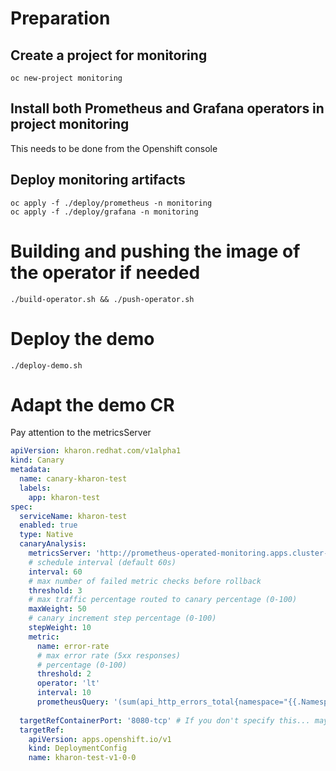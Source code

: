 # Preparation

## Create a project for monitoring

```
oc new-project monitoring
```

## Install both Prometheus and Grafana operators in project monitoring

This needs to be done from the Openshift console

## Deploy monitoring artifacts

```
oc apply -f ./deploy/prometheus -n monitoring
oc apply -f ./deploy/grafana -n monitoring
```

# Building and pushing the image of the operator if needed

```
./build-operator.sh && ./push-operator.sh
```

# Deploy the demo

```
./deploy-demo.sh
```

# Adapt the demo CR

Pay attention to the metricsServer

```yaml
apiVersion: kharon.redhat.com/v1alpha1
kind: Canary
metadata:
  name: canary-kharon-test
  labels:
    app: kharon-test
spec:
  serviceName: kharon-test
  enabled: true
  type: Native
  canaryAnalysis:
    metricsServer: 'http://prometheus-operated-monitoring.apps.cluster-kharon-eeae.kharon-eeae.open.redhat.com'
    # schedule interval (default 60s)
    interval: 60
    # max number of failed metric checks before rollback
    threshold: 3
    # max traffic percentage routed to canary percentage (0-100)
    maxWeight: 50
    # canary increment step percentage (0-100)
    stepWeight: 10
    metric:
      name: error-rate
      # max error rate (5xx responses)
      # percentage (0-100)
      threshold: 2
      operator: 'lt'
      interval: 10
      prometheusQuery: '(sum(api_http_errors_total{namespace="{{.Namespace}}",service="{{.Spec.TargetRef.Name}}"})/sum(api_http_requests_total{namespace="{{.Namespace}}",service="{{.Spec.TargetRef.Name}}"}))*100.0'
      
  targetRefContainerPort: '8080-tcp' # If you don't specify this... maybe the order of ports is not correct and you'll get another port...
  targetRef:
    apiVersion: apps.openshift.io/v1
    kind: DeploymentConfig
    name: kharon-test-v1-0-0
```